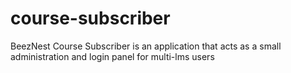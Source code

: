 course-subscriber
=================

BeezNest Course Subscriber is an application that acts as a small administration and login panel for multi-lms users
